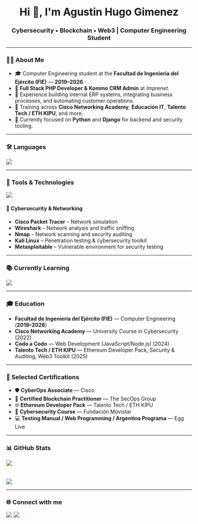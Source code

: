 <h1 align="center">Hi 👋, I'm Agustin Hugo Gimenez</h1>
<h3 align="center">Cybersecurity • Blockchain • Web3 | Computer Engineering Student</h3>

---

### 👨‍💻 About Me
- 🎓 Computer Engineering student at the **Facultad de Ingeniería del Ejército (FIE)** — **2019–2026**.
- 💼 **Full Stack PHP Developer & Kommo CRM Admin** at *Imprenet*.
- 🚀 Experience building internal ERP systems, integrating business processes, and automating customer operations.
- 📡 Training across **Cisco Networking Academy**, **Educación IT**, **Talento Tech / ETH KIPU**, and more.
- 🌱 Currently focused on **Python** and **Django** for backend and security tooling.

---

### 🛠️ Languages
<p>
  <img src="https://skillicons.dev/icons?i=c,cpp,python,html,css,js,php,java,laravel,solidity" />
</p>

---

### 🔧 Tools & Technologies
<p>
  <img src="https://skillicons.dev/icons?i=git,mysql,github,raspberrypi,arduino,vscode,clion,linux" />
</p>

#### 🔐 Cybersecurity & Networking
- **Cisco Packet Tracer** – Network simulation  
- **Wireshark** – Network analysis and traffic sniffing  
- **Nmap** – Network scanning and security auditing  
- **Kali Linux** – Penetration testing & cybersecurity toolkit  
- **Metasploitable** – Vulnerable environment for security testing  

---

### 📚 Currently Learning
<p>
  <img src="https://skillicons.dev/icons?i=python,django" />
</p>

---

### 🎓 Education
- **Facultad de Ingeniería del Ejército (FIE)** — Computer Engineering (**2019–2026**)  
- **Cisco Networking Academy** — University Course in Cybersecurity (2022)  
- **Codo a Codo** — Web Development (JavaScript/Node.js) (2024)  
- **Talento Tech / ETH KIPU** — Ethereum Developer Pack, Security & Auditing, Web3 Toolkit (2025)  

---

### 🏅 Selected Certifications
- 🛡️ **CyberOps Associate** — Cisco  
- 🔗 **Certified Blockchain Practitioner** — The SecOps Group  
- 🌐 **Ethereum Developer Pack** — Talento Tech / ETH KIPU  
- 🔐 **Cybersecurity Course** — Fundación Movistar  
- 💻 **Testing Manual / Web Programming / Argentina Programa** — Egg Live  

---

### 📊 GitHub Stats
![](https://github-readme-stats.vercel.app/api?username=AgustinGimenezFIE&show_icons=true&theme=tokyonight)  
<br/>  
![](https://github-readme-stats.vercel.app/api/top-langs/?username=AgustinGimenezFIE&layout=compact&theme=tokyonight)

---

### 🌐 Connect with me
<p>
  <a href="https://www.linkedin.com/in/agustinhgimenez/" target="_blank"><img src="https://img.shields.io/badge/LinkedIn-%230A66C2?style=for-the-badge&logo=linkedin&logoColor=white"/></a>
  <a href="mailto:agustingimenez@protonmail.com"><img src="https://img.shields.io/badge/Email-8B89CC?style=for-the-badge&logo=protonmail&logoColor=white"/></a>
</p>
